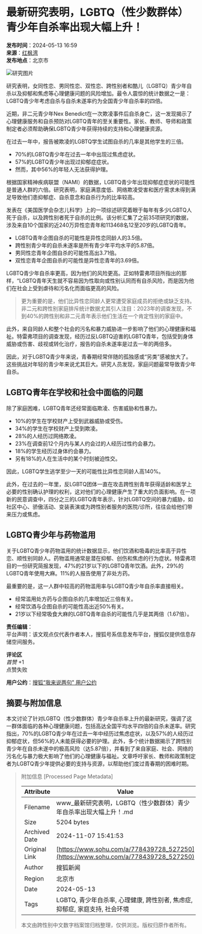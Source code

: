 # 最新研究表明，LGBTQ（性少数群体）青少年自杀率出现大幅上升！

**发布时间**：2024-05-13 16:59  
**来源**：[红枫湾](https://www.sohu.com/a/778439728_527250?spm=smpc.content-abroad.content.1.1730994053120LwqiHEz)  
**发布地点**：北京市  

![研究图片](//q4.itc.cn/images01/20240513/873aa9b9dad34293ae5df69dded6957b.jpeg)

研究表明，女同性恋、男同性恋、双性恋、跨性别者和酷儿（LGBTQ）青少年自杀以及抑郁和焦虑等心理健康问题的风险增加。最令人震惊的统计数据之一是：LGBTQ青少年考虑自杀与自杀未遂率约为全国青少年自杀率的四倍。

近期，非二元青少年Nex Benedict在一次欺凌事件后自杀身亡，这一发现揭示了心理健康服务和自杀预防对LGBTQ青年的至关重要性。家长、教师、导师和政策制定者必须帮助确保LGBTQ青少年获得持续的支持和心理健康资源。

在过去一年中，报告被欺凌的LGBTQ学生试图自杀的几率是其他学生的三倍。

- 70%的LGBTQ青少年在过去一年中出现过焦虑症状。
- 57%的LGBTQ青少年出现过抑郁症症状。
- 然而，其中56%的年轻人无法获得护理。

根据国家精神疾病联盟（NAMI）的数据，LGBTQ青少年出现抑郁症症状的可能性是普通人群的六倍。研究表明，家庭满意度低、网络欺凌受害和医疗需求未得到满足导致他们患抑郁症、自杀意念和自杀行为的比率较高。

发表在《美国医学会杂志儿科学》上的一项综述研究着眼于每年有多少LGBTQ人死于自杀，以及跨性别者死于自杀的比例。该分析汇集了之前35项研究的数据，涉及来自10个国家的近240万异性恋青年和113468名12至20岁的LGBTQ青年。

- LGBTQ青年企图自杀的可能性是异性恋同龄人的3.5倍。
- 跨性别青少年的自杀未遂率是所有青少年平均水平的5.87倍。
- 男同性恋青年企图自杀的可能性高出3.71倍。
- 双性恋青年企图自杀的可能性是异性恋青年的3.69倍。

LGBTQ青少年自杀率更高，因为他们的风险更高。正如特雷弗项目所指出的那样，“LGBTQ青年天生就不容易因为性取向或性别认同而有自杀风险，而是因为他们在社会上受到虐待和污名化而面临更高的风险。

> 更为重要的是，他们比异性恋同龄人更常遭受家庭成员的拒绝或缺乏支持。非二元和跨性别家庭排斥统计数据尤其引人注目：2023年的调查发现，不到40%的跨性别和非二元青年表示他们生活在一个肯定性别的家庭中。

此外，来自同龄人和整个社会的污名和暴力威胁进一步影响了他们的心理健康和福祉。特雷弗项目的调查发现，经历过反LGBTQ迫害的LGBTQ青年，包括受到身体威胁或伤害、歧视或转化治疗，报告的自杀未遂率是过去一年的两倍多。

因此，对于LGBTQ青少年来说，青春期经常伴随的孤独感或“另类”感被放大了。这些挑战对年轻的青少年来说尤其巨大。研究人员发现，家庭问题最常导致青少年自杀。

## LGBTQ青年在学校和社会中面临的问题

除了家庭困难，LGBTQ青年还经常面临欺凌、伤害威胁和性暴力。

- 10%的学生在学校财产上受到武器威胁或受伤。
- 34%的学生在学校财产上受到欺凌。
- 28%的人经历过网络欺凌。
- 23%在调查前12个月内与某人约会过的人经历过性约会暴力。
- 18%的学生经历过身体约会暴力。
- 另有18%的人在生活中的某个时刻被迫性交。

因此，LGBTQ学生逃学至少一天的可能性比异性恋同龄人高140%。

此外，在过去的一年里，反LGBTQ团体一直在攻击跨性别青年获得适龄和医学上必要的性别确认护理的权利，这对他们的心理健康产生了重大的负面影响。在一项新的民意调查中，四分之三的LGBTQ青年表示，针对LGBTQ空间的暴力威胁，如社区中心、骄傲活动、变装表演或为跨性别者服务的医院/诊所，往往会给他们带来压力或焦虑。

## LGBTQ青少年与药物滥用

关于LGBTQ青少年药物滥用的统计数据显示，他们饮酒和吸毒的比率高于异性恋、顺性别同龄人。药物滥用通常是潜在抑郁、创伤和焦虑的行为症状。特雷弗项目的一份研究简报发现，47%的21岁以下的LGBTQ青年饮酒。此外，29%的LGBTQ青年使用大麻。11%的人报告使用了非处方药。

最重要的是，这一人群中较高的药物滥用率与LGBTQ青少年自杀率直接相关。

- 经常滥用处方药与企图自杀的几率增加近三倍有关。
- 经常饮酒与企图自杀的可能性高出近50%有关。
- 21岁以下经常吸食大麻的LGBTQ青年自杀的可能性几乎是其两倍（1.67倍）。

**责任编辑**：  
平台声明：该文观点仅代表作者本人，搜狐号系信息发布平台，搜狐仅提供信息存储空间服务。  

**评论区**  
_首赞_ +1  
点赞失败  

**用户公约**：[搜狐“我来说两句” 用户公约](http://zt.pinglun.sohu.com/s2014/sljyhgy/index.shtml)  

## 摘要与附加信息

<!-- tcd_abstract -->
本文讨论了针对LGBTQ（性少数群体）青少年自杀率上升的最新研究，强调了这一群体面临的各种心理健康问题，包括高达全国平均水平四倍的自杀未遂率。研究指出，70%的LGBTQ青少年在过去一年中经历过焦虑症状，以及57%的人经历过抑郁症状，但56%的人未能获得必要的护理。此外，多个统计数据揭示了跨性别青少年在自杀未遂中的极高风险（达5.87倍），并看到了来自家庭、社会、网络的污名化与暴力极大影响了他们的心理健康与福祉。文章呼吁家长、教师和政策制定者为LGBTQ青少年提供必要的支持与资源，以帮助他们度过青春期的困难时期。
<!-- tcd_abstract_end -->

> 附加信息 [Processed Page Metadata]
>
> | Attribute       | Value                                  |
> |-----------------|----------------------------------------|
> | Filename        | www_最新研究表明，LGBTQ（性少数群体）青少年自杀率出现大幅上升！.md                             |
> | Size            | 5204 bytes                           |
> | Archived Date   | 2024-11-07 15:41:53                             |
> | Original Link   | [https://www.sohu.com/a/778439728_527250](https://www.sohu.com/a/778439728_527250)                       |
> | Author          | 搜狐新闻                               |
> | Region          | 北京市                               |
> | Date            | 2024-05-13                                 |
> | Tags            | LGBTQ, 青少年自杀率, 心理健康, 跨性别者, 焦虑症, 抑郁症, 家庭支持, 社会环境                                 |
>
> 本文由跨性别中文数字档案馆归档整理，仅供浏览。版权归原作者所有。
>